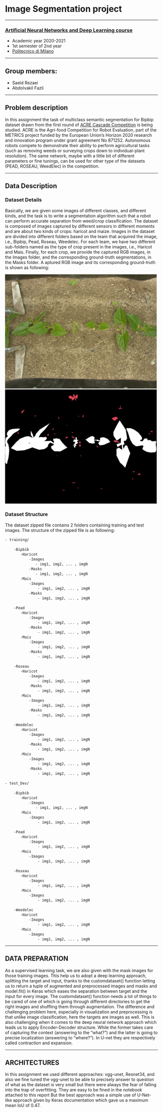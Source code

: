 # Image Segmentation project
________________________
### [Artificial Neural Networks and Deep Learning course](http://chrome.ws.dei.polimi.it/index.php?title=Artificial_Neural_Networks_and_Deep_Learning)
- Academic year 2020-2021
- 1st semester of 2nd year
- [Politecnico di Milano](https://www.polimi.it/)

________________________
 Group members:
 -
 - Saeid Rezaei
 - Abdolvakil Fazli


________________________
## Problem description
In this assignment the task of multiclass semantic segmentation for Bipbip dataset drawn from the first round of [ACRE Cascade Competition](https://competitions.codalab.org/competitions/27176) is being studied. ACRE is the Agri-food Competition for Robot Evaluation, part of the METRICS project funded by the European Union’s Horizon 2020 research and innovation program under grant agreement No 871252. Autonomous robots compete to demonstrate their ability to perform agricultural tasks (such as removing weeds or surveying crops down to individual-plant resolution).  The same network, maybe with a little bit of different parameters or fine tunings, can be used for other type of the datasets (PEAD, ROSEAU, WeedElec) in the competition.

________________________
## Data Description

### Dataset Details
Basically, we are given some images of different classes, and different kinds, and the task is to write a segmentation algorithm such that a robot can perform accurate separation from weed/crop classification. The dataset is composed of images captured by different sensors in different moments and are about two kinds of crops: haricot and maize. Images in the dataset are divided into different folders based on the team that acquired the image, i.e., Bipbip, Pead, Roseau, Weedelec. For each team, we have two different sub-folders named as the type of crop present in the images, i.e., Haricot and Mais. Finally, for each crop, we provide the captured RGB images, in the Images folder, and the corresponding ground-truth segmentations, in the Masks folder. A aptured RGB image and its corresponding ground-truth is shown as following:
 <p float="left">
  <img src="Bipbip_haricot_im_00321.jpg" width="500" />
  <img src="Bipbip_haricot_im_00321.png" width=500 /> 
</p>

### Dataset Structure
The dataset zipped file contains 2 folders containing training and test images. The structure of the zipped file is as following: 

```
- training/

    -Bipbib
       -Haricot
           -Images
              - img1, img2, ... , imgN
           -Masks
              - img1, img2, ... , imgN
       -Mais
           -Images
               - img1, img2, ... , imgN
           -Masks
               - img1, img2, ... , imgN
               
    -Pead
       -Haricot
           -Images
               - img1, img2, ... , imgN
           -Masks
               - img1, img2, ... , imgN
       -Mais
           -Images
               - img1, img2, ... , imgN
           -Masks
               - img1, img2, ... , imgN
               
    -Roseau
       -Haricot
           -Images
               - img1, img2, ... , imgN
           -Masks
               - img1, img2, ... , imgN
       -Mais
           -Images
               - img1, img2, ... , imgN
           -Masks
               - img1, img2, ... , imgN
               
    -Weedelec
       -Haricot
           -Images
               - img1, img2, ... , imgN
           -Masks
               - img1, img2, ... , imgN
       -Mais
           -Images
               - img1, img2, ... , imgN
           -Masks
               - img1, img2, ... , imgN
    
- test_Dev/

    -Bipbib
       -Haricot
           -Images
              - img1, img2, ... , imgN
       -Mais
           -Images
               - img1, img2, ... , imgN
               
    -Pead
       -Haricot
           -Images
               - img1, img2, ... , imgN
       -Mais
           -Images
               - img1, img2, ... , imgN
               
    -Roseau
       -Haricot
           -Images
               - img1, img2, ... , imgN
       -Mais
           -Images
               - img1, img2, ... , imgN
               
    -Weedelec
       -Haricot
           -Images
               - img1, img2, ... , imgN
       -Mais
           -Images
               - img1, img2, ... , imgN

```
________________________

## DATA PREPARATION
As a supervised learning task, we are also given with the mask images for those training images. This help us to adopt a deep learning approach, splitting the target and input, thanks to the customdataset() function letting us to return a tuple of augmented and preprocessed images and masks and model.fit() in Keras which eases the separation between target and the input for every image.
The customdataset() function needs a lot of things to be cared of one of which is going through different directories to get the right images and shuffling them through augmentation.
The difference and challenging problem here, especially in visualization and preprocessing is that unlike image classification, here the targets are images as well. This is also challenging when it comes to the deep neural network approach which leads us to apply Encoder-Decoder structure. While the former takes care of capturing the context (answering to the “what?”) and the latter is going to precise localization (answering to “where?”).  In U-net they are respectively called contraction and expansion. 

________________________

## ARCHITECTURES
In this assignment we used different approaches: vgg-unet, Resnet34, and also we fine tuned the vgg-unet to be able to precisely answer to question of what as the dataset is very small but there were always the fear of falling into the trap of overfitting. They are easy to be fined in the notebook attached to this report
But the best approach was a simple use of U-Net-like approach given by Keras documentation which gave us a maximum mean IoU of 0.47. 


